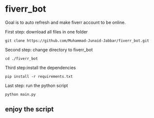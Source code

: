 # fiverr_bot
Goal is to  auto refresh and make fiverr account to be online.

First step:
download all files in one folder
```console
git clone https://github.com/Muhammad-Junaid-Jabbar/fiverr_bot.git
```
Second step:
change directory to fiverr_bot
```
cd ./fiverr_bot
```
Third step:install the dependencies
```console
pip install -r requirements.txt
```
Last step:
run the python script
```console
python main.py
```
## enjoy the script
